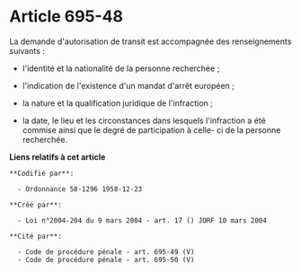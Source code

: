 # Article 695-48

La demande d'autorisation de transit est accompagnée des renseignements suivants :

- l'identité et la nationalité de la personne recherchée ;

- l'indication de l'existence d'un mandat d'arrêt européen ;

- la nature et la qualification juridique de l'infraction ;

- la date, le lieu et les circonstances dans lesquels l'infraction a été commise ainsi que le degré de participation à celle-
ci de la personne recherchée.

**Liens relatifs à cet article**

	**Codifié par**:

	  - Ordonnance 58-1296 1958-12-23

	**Créé par**:

	  - Loi n°2004-204 du 9 mars 2004 - art. 17 () JORF 10 mars 2004

	**Cité par**:

	  - Code de procédure pénale - art. 695-49 (V)
	  - Code de procédure pénale - art. 695-50 (V)
